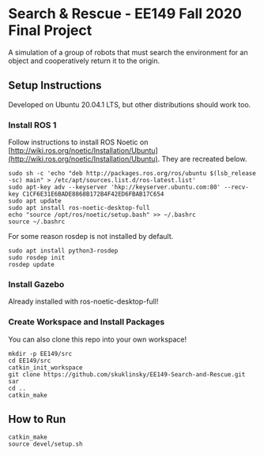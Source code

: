 # Search & Rescue - EE149 Fall 2020 Final Project

A simulation of a group of robots that must search the environment for an object and cooperatively return it to the origin.

## Setup Instructions

Developed on Ubuntu 20.04.1 LTS, but other distributions should work too.

### Install ROS 1

Follow instructions to install ROS Noetic on [http://wiki.ros.org/noetic/Installation/Ubuntu](http://wiki.ros.org/noetic/Installation/Ubuntu). They are recreated below.

	sudo sh -c 'echo "deb http://packages.ros.org/ros/ubuntu $(lsb_release -sc) main" > /etc/apt/sources.list.d/ros-latest.list'
	sudo apt-key adv --keyserver 'hkp://keyserver.ubuntu.com:80' --recv-key C1CF6E31E6BADE8868B172B4F42ED6FBAB17C654
	sudo apt update
	sudo apt install ros-noetic-desktop-full
	echo "source /opt/ros/noetic/setup.bash" >> ~/.bashrc
	source ~/.bashrc

For some reason rosdep is not installed by default.

	sudo apt install python3-rosdep
	sudo rosdep init
	rosdep update

### Install Gazebo

Already installed with ros-noetic-desktop-full!

### Create Workspace and Install Packages

You can also clone this repo into your own workspace!

	mkdir -p EE149/src
	cd EE149/src
	catkin_init_workspace
	git clone https://github.com/skuklinsky/EE149-Search-and-Rescue.git sar
	cd ..
	catkin_make

## How to Run

	catkin_make
	source devel/setup.sh
